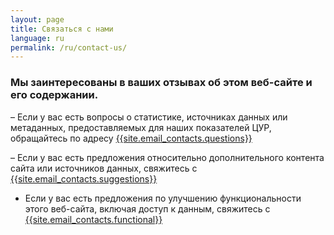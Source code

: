 ```yaml
---
layout: page
title: Связаться с нами
language: ru
permalink: /ru/contact-us/
---
```


### Мы заинтересованы в ваших отзывах об этом веб-сайте и его содержании.


– Если у вас есть вопросы о статистике, источниках данных или метаданных, предоставляемых для наших показателей ЦУР, обращайтесь по адресу [{{site.email_contacts.questions}}](mailto:{{site.email_contacts.questions}})

– Если у вас есть предложения относительно дополнительного контента сайта или источников данных, свяжитесь с [{{site.email_contacts.suggestions}}](mailto:{{site.email_contacts.suggestions}})

- Если у вас есть предложения по улучшению функциональности этого веб-сайта, включая доступ к данным, свяжитесь с [{{site.email_contacts.functional}}](mailto:{{site.email_contacts.functional}})